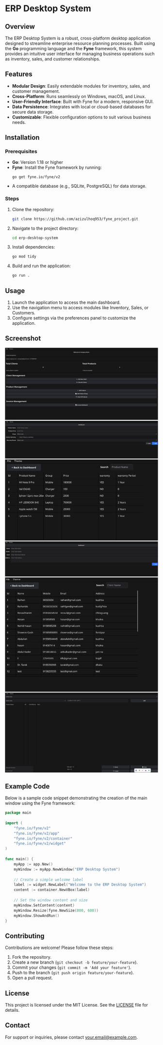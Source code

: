 # ERP Desktop System

## Overview
The ERP Desktop System is a robust, cross-platform desktop application designed to streamline enterprise resource planning processes. Built using the **Go** programming language and the **Fyne** framework, this system provides an intuitive user interface for managing business operations such as inventory, sales, and customer relationships.

## Features
- **Modular Design**: Easily extendable modules for inventory, sales, and customer management.
- **Cross-Platform**: Runs seamlessly on Windows, macOS, and Linux.
- **User-Friendly Interface**: Built with Fyne for a modern, responsive GUI.
- **Data Persistence**: Integrates with local or cloud-based databases for secure data storage.
- **Customizable**: Flexible configuration options to suit various business needs.

## Installation
### Prerequisites
- **Go**: Version 1.18 or higher
- **Fyne**: Install the Fyne framework by running:
  ```bash
  go get fyne.io/fyne/v2
  ```
- A compatible database (e.g., SQLite, PostgreSQL) for data storage.

### Steps
1. Clone the repository:
   ```bash
   git clone https://github.com/azizulhoq953/fyne_project.git
   ```
2. Navigate to the project directory:
   ```bash
   cd erp-desktop-system
   ```
3. Install dependencies:
   ```bash
   go mod tidy
   ```
4. Build and run the application:
   ```bash
   go run .
   ```

## Usage
1. Launch the application to access the main dashboard.
2. Use the navigation menu to access modules like Inventory, Sales, or Customers.
3. Configure settings via the preferences panel to customize the application.

## Screenshot
![ERP Desktop System Dashboard](screenshort/dashboard.png)
![ERP Desktop System Dashboard](screenshort/add-product.png)
![ERP Desktop System Dashboard](screenshort/all-product.png)
![ERP Desktop System Dashboard](screenshort/add-customer.png)
![ERP Desktop System Dashboard](screenshort/client.png)
![ERP Desktop System Dashboard](screenshort/invoice.png)



## Example Code
Below is a sample code snippet demonstrating the creation of the main window using the Fyne framework:

```go
package main

import (
	"fyne.io/fyne/v2"
	"fyne.io/fyne/v2/app"
	"fyne.io/fyne/v2/container"
	"fyne.io/fyne/v2/widget"
)

func main() {
	myApp := app.New()
	myWindow := myApp.NewWindow("ERP Desktop System")

	// Create a simple welcome label
	label := widget.NewLabel("Welcome to the ERP Desktop System")
	content := container.NewVBox(label)

	// Set the window content and size
	myWindow.SetContent(content)
	myWindow.Resize(fyne.NewSize(800, 600))
	myWindow.ShowAndRun()
}
```

## Contributing
Contributions are welcome! Please follow these steps:
1. Fork the repository.
2. Create a new branch (`git checkout -b feature/your-feature`).
3. Commit your changes (`git commit -m 'Add your feature'`).
4. Push to the branch (`git push origin feature/your-feature`).
5. Open a pull request.

## License
This project is licensed under the MIT License. See the [LICENSE](LICENSE) file for details.

## Contact
For support or inquiries, please contact [your.email@example.com](mailto:your.email@example.com).
